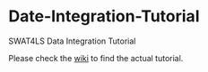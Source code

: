 # Date-Integration-Tutorial
SWAT4LS Data Integration Tutorial

Please check the [wiki](https://github.com/jvsoest/Date-Integration-Tutorial/wiki) to find the actual tutorial.
